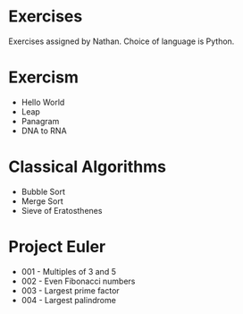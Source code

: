 # Exercises
Exercises assigned by Nathan. Choice of language is Python.

# Exercism
* Hello World
* Leap
* Panagram
* DNA to RNA

# Classical Algorithms
* Bubble Sort
* Merge Sort
* Sieve of Eratosthenes

# Project Euler
* 001 - Multiples of 3 and 5
* 002 - Even Fibonacci numbers
* 003 - Largest prime factor
* 004 - Largest palindrome
